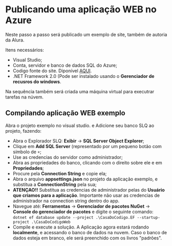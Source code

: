 # Publicando uma aplicação WEB no Azure

Neste passo a passo será publicado um exemplo de site, também de autoria da Alura.

Itens necessários:
- Visual Studio;
- Conta, servidor e banco de dados SQL do Azure;
- Codigo fonte do site. Diponível [AQUI](https://github.com/williampilger/tutoriais/raw/master/microsoft_azure/CodigoFonte.rar).
- .NET Framework 2.0 (Pode ser instalado usando o **Gerenciador de recusros do windows**.

Na sequência também será criada uma máquina virtual para executrar tarefas na núvem.

## Compilando aplicação WEB exemplo

Abra o projeto exemplo no visual studio. e Adicione seu banco SLQ ao projeto, fazendo:
- Abra o Explorador SLQ: **Exibir** -> **SQL Server Object Explorer**;
- Clique em **Add SQL Server** (representado por um pequeno botão com símbolo de `+`;
- Use as credencias do servidor como administrador;
- Abra as propriedades do banco, clicando com o direito sobre ele e em **Propriedades**;
- Procure pela **Connection String** e copie ela;
- Abra o arquivo **appsettings.json** no projeto da aplicação exemplo, e substitua a **ConnectionString** pela sua;
- **ATENÇAO!!** Substitua as credencias de administrador pelas do **Usuário que criamos para a aplicação**. Importante não usar as credencias de administrador na connection string dentro do app.
- Navegue até: **Ferramentas** -> **Gerenciador de pacotes NuGet** -> **Console do gerenciador de pacotes** e digite o seguinte comando: `dotnet ef database update --project .\CasaDoCodigo.EF --startup-project .\CasaDoCodigoWeb` 
- Compile e execute a solução. A Aplicação agora estará rodando **localmente**, e acessando o banco de dados na nuvem. Caso o banco de dados esteja em branco, ele será preenchido com os livros "padrões".

